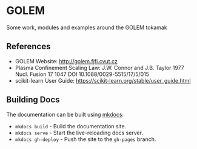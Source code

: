 # GOLEM
Some work, modules and examples around the GOLEM tokamak

## References
* GOLEM Website: http://golem.fjfi.cvut.cz
* Plasma Confinement Scaling Law: J.W. Connor and J.B. Taylor 1977 Nucl. Fusion 17 1047 DOI 10.1088/0029-5515/17/5/015
* scikit-learn User Guide: https://scikit-learn.org/stable/user_guide.html

## Building Docs

The documentation can be built using [mkdocs](https://www.mkdocs.org):

* `mkdocs build` - Build the documentation site.
* `mkdocs serve` - Start the live-reloading docs server.
* `mkdocs gh-deploy` - Push the site to the `gh-pages` branch.
